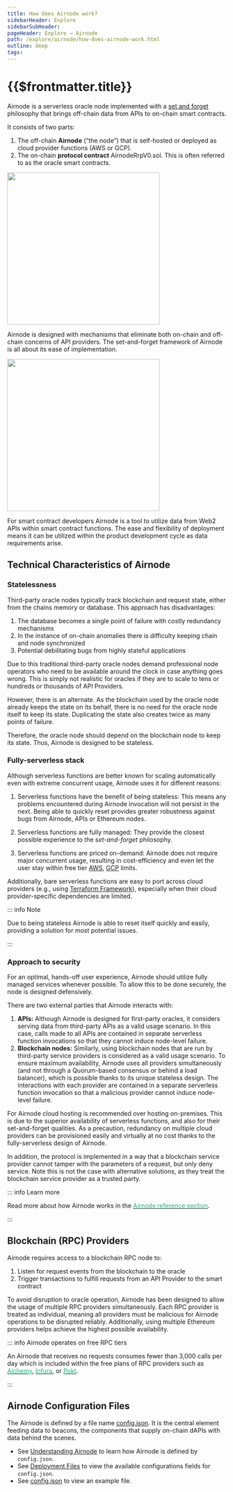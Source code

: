```yaml
---
title: How does Airnode work?
sidebarHeader: Explore
sidebarSubHeader:
pageHeader: Explore → Airnode
path: /explore/airnode/how-does-airnode-work.html
outline: deep
tags:
---
```


<PageHeader/>

<SearchHighlight/>

<FlexStartTag/>

# {{$frontmatter.title}}

Airnode is a serverless oracle node implemented with a
[set and forget](/explore/airnode/what-is-airnode.md#_1-set-and-forget)
philosophy that brings off-chain data from APIs to on-chain smart contracts.

It consists of two parts:

1. The off-chain **Airnode** (“the node”) that is self-hosted or deployed as
   cloud provider functions (AWS or GCP).
2. The on-chain **protocol contract** AirnodeRrpV0.sol. This is often referred
   to as the oracle smart contracts.

  <img src="../assets/images/02-What_is_Airnode.png" style="width:350px">

Airnode is designed with mechanisms that eliminate both on-chain and off-chain
concerns of API providers. The set-and-forget framework of Airnode is all about
its ease of implementation.

<img src="../assets/images/04-Airnode_Design_Philosophy.png" style="width:350px">

For smart contract developers Airnode is a tool to utilize data from Web2 APIs
within smart contract functions. The ease and flexibility of deployment means it
can be utilized within the product development cycle as data requirements arise.

<!---::: info Read more

For a technical overview of Airnode see
[getting to know Airnode](https://medium.com/api3/getting-to-know-airnode-162e50ea243e).
:::
-->

## Technical Characteristics of Airnode

### Statelessness

Third-party oracle nodes typically track blockchain and request state, either
from the chains memory or database. This approach has disadvantages:

1. The database becomes a single point of failure with costly redundancy
   mechanisms
2. In the instance of on-chain anomalies there is difficulty keeping chain and
   node synchronized
3. Potential debilitating bugs from highly stateful applications

Due to this traditional third-party oracle nodes demand professional node
operators who need to be available around the clock in case anything goes wrong.
This is simply not realistic for oracles if they are to scale to tens or
hundreds or thousands of API Providers.

However, there is an alternate. As the blockchain used by the oracle node
already keeps the state on its behalf, there is no need for the oracle node
itself to keep its state. Duplicating the state also creates twice as many
points of failure.

Therefore, the oracle node should depend on the blockchain node to keep its
state. Thus, Airnode is designed to be stateless.

### Fully-serverless stack

Although serverless functions are better known for scaling automatically even
with extreme concurrent usage, Airnode uses it for different reasons:

1. Serverless functions have the benefit of being stateless: This means any
   problems encountered during Airnode invocation will not persist in the next.
   Being able to quickly reset provides greater robustness against bugs from
   Airnode, APIs or Ethereum nodes.

2. Serverless functions are fully managed: They provide the closest possible
   experience to the _set-and-forget_ philosophy.

3. Serverless functions are priced on-demand: Airnode does not require major
   concurrent usage, resulting in cost-efficiency and even let the user stay
   within free tier [AWS](https://aws.amazon.com/free),
   [GCP](https://cloud.google.com/free) limits.

Additionally, bare serverless functions are easy to port across cloud providers
(e.g., using [Terraform Framework](https://www.terraform.io/)), especially when
their cloud provider-specific dependencies are limited.

::: info Note

Due to being stateless Airnode is able to reset itself quickly and easily,
providing a solution for most potential issues.

:::

### Approach to security

For an optimal, hands-off user experience, Airnode should utilize fully managed
services whenever possible. To allow this to be done securely, the node is
designed defensively.

There are two external parties that Airnode interacts with:

1. **APIs:** Although Airnode is designed for first-party oracles, it considers
   serving data from third-party APIs as a valid usage scenario. In this case,
   calls made to all APIs are contained in separate serverless function
   invocations so that they cannot induce node-level failure.
2. **Blockchain nodes:** Similarly, using blockchain nodes that are run by
   third-party service providers is considered as a valid usage scenario. To
   ensure maximum availability, Airnode uses all providers simultaneously (and
   not through a Quorum-based consensus or behind a load balancer), which is
   possible thanks to its unique stateless design. The interactions with each
   provider are contained in a separate serverless function invocation so that a
   malicious provider cannot induce node-level failure.

For Airnode cloud hosting is recommended over hosting on-premises. This is due
to the superior availability of serverless functions, and also for their
set-and-forget qualities. As a precaution, redundancy on multiple cloud
providers can be provisioned easily and virtually at no cost thanks to the
fully-serverless design of Airnode.

In addition, the protocol is implemented in a way that a blockchain service
provider cannot tamper with the parameters of a request, but only deny service.
Note this is not the case with alternative solutions, as they treat the
blockchain service provider as a trusted party.

::: info Learn more

Read more about how Airnode works in the
[<span style="color:rgb(16, 185, 129);">Airnode reference section</span>](/reference/airnode/latest/understand/).

:::

<!--## Statelessness

Typically, oracle nodes persistently track the blockchain and the state of the
requests they receive (i.e. the present stage of their fulfillment), either in
memory or in a database. In terms of systems, they are not memoryless. However,
such approach comes with many disadvantages:

1. The database becomes a single point of failure, and redundancy is costly and
   complicated to orchestrate.
2. Any on-chain anomalies (block reorganization, ommer blocks etc.) result in
   the chain's and node's states losing synchronization, which is difficult to
   fix.
3. Highly stateful applications have many edge cases that are difficult to
   completely cover by tests. Therefore, debilitating bugs are bound to slip
   through.

These disadvantages result in an unstable oracle node, which is the essential
reason why traditional oracle nodes require _professional node operators_ that
need to be on call 24/7 in case of incidents. Since this is not a realistic
requirement for first-party oracles, an oracle node designed for these oracles
has to be stateless.

However, there's another way to approach state keeping for oracle nodes: since
the node on a given blockchain (such as Ethereum) used by the oracle node
already keeps the state on its behalf, there is no need for the node itself to
keep its state. Duplicating the state would create twice as many points of
failure (and it would be enough for one of them to fail to cause total failure).
Therefore, the oracle node should depend on the blockchain node to keep its
state, which should be reflected in the way in which the oracle node's protocol
is designed-->

<!--### Non-idempotent operations

An API operation is idempotent if calling it multiple times has the same effect
as calling it once. For example, using a GET operation of an exchange's API to
get the exchange rate between ETH and USD is typically an idempotent operation.
It will not make any difference at the API server-side if we call it once or
several times.

In contrast, using a POST operation of a remittance service provider API to send
$100 to another party would be a non-idempotent operation. Each call would send
an additional $100, which means that using the operation multiple times would
have a different effect than using it once.

Stateless oracle nodes cannot "remember" if they already made an API call
associated with a given request, and, under certain conditions, they may repeat
it. At present, this is not an issue since oracles are only used for performing
idempotent operations. In the future, however, Airnode intends to support
non-idempotent operations as well. We are currently researching alternative
methods of achieving this while protecting the resiliency provided by
statelessness.-->

<!--Third-party oracle nodes typically track blockchain and request state, either
from the chains memory or database. This approach has disadvantages:

1. The database becomes a single point of failure with costly redundancy
   mechanisms
2. In the instance of on-chain anomalies there is difficulty keeping chain and
   node synchronized
3. Potential debilitating bugs from highly stateful applications

Due to this traditional third-party oracle nodes demand professional node
operators who need to be available around the clock in case anything goes wrong.
This is simply not realistic for oracles if they are to scale to tens or
hundreds or thousands of API Providers.

However, there is an alternate. As the blockchain used by the oracle node
already keeps the state on its behalf, there is no need for the oracle node
itself to keep its state. Duplicating the state also creates twice as many
points of failure.

Therefore, the oracle node should depend on the blockchain node to keep its
state. Thus, Airnode is designed to be stateless.-->

## Blockchain (RPC) Providers

Airnode requires access to a blockchain RPC node to:

1. Listen for request events from the blockchain to the oracle
2. Trigger transactions to fulfill requests from an API Provider to the smart
   contract

To avoid disruption to oracle operation, Airnode has been designed to allow the
usage of multiple RPC providers simultaneously. Each RPC provider is treated as
individual, meaning all providers must be malicious for Airnode operations to be
disrupted reliably. Additionally, using multiple Ethereum providers helps
achieve the highest possible availability.

::: info Airnode operates on free RPC tiers

An Airnode that receives no requests consumes fewer than 3,000 calls per day
which is included within the free plans of RPC providers such as
[<span style="color:rgb(16, 185, 129);">Alchemy</span>](https://www.alchemy.com/overviews/rpc-node),
[<span style="color:rgb(16, 185, 129);">Infura</span>](https://docs.infura.io/infura/networks/ethereum/json-rpc-methods),
or
[<span style="color:rgb(16, 185, 129);">Pokt</span>](https://docs.pokt.network/get-rpcs/public-endpoints).

:::

<!---
Although the expectation is that the user will be using a public RPC, nothing
prevents API providers from using a private RPC node. Furthermore, Airnode is
designed to allow the usage of multiple RPC providers simultaneously.

This is achieved by treating all of the integrated providers individually. The
operations of an Airnode thus cannot be disrupted reliably unless all of its
providers are malicious. Therefore, using multiple Ethereum providers is a
better strategy to achieve the highest possible availability than using a
private Ethereum node.-->

## Airnode Configuration Files

The Airnode is defined by a file name
[config.json](/reference/airnode/latest/deployment-files/config-json.md). It is
the central element feeding data to beacons, the components that supply on-chain
dAPIs with data behind the scenes.

- See [Understanding Airnode](/reference/airnode/latest/understand/) to learn
  how Airnode is defined by `config.json`.
- See
  [Deployment Files](/reference/airnode/latest/deployment-files/config-json.md)
  to view the available configurations fields for `config.json`.
- See
  [config.json](/reference/airnode/latest/deployment-files/examples/config-json.md)
  to view an example file.

<FlexEndTag/>
